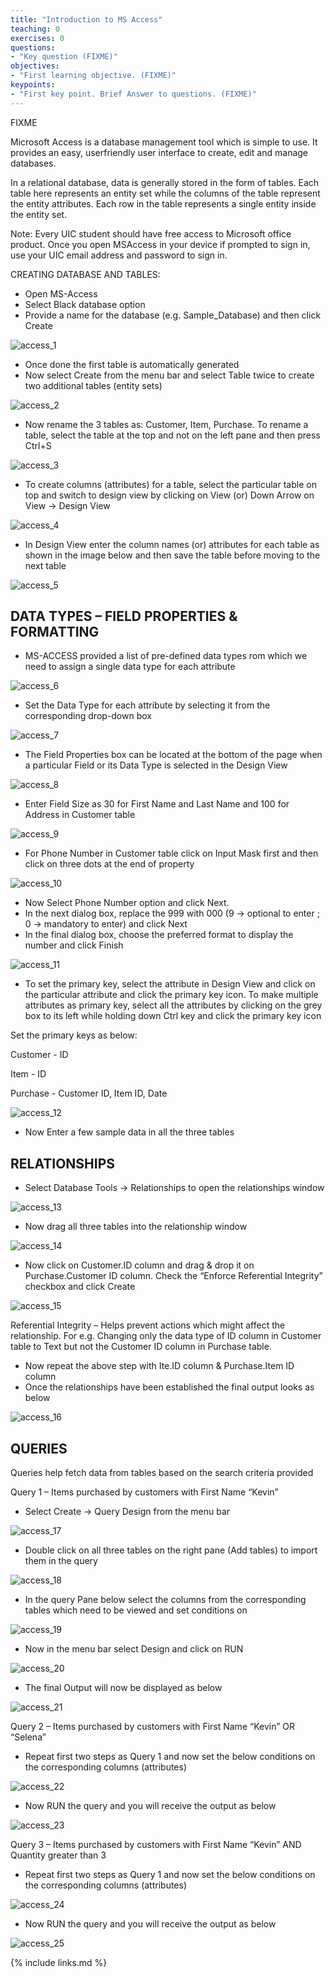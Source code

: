 ```yaml
---
title: "Introduction to MS Access"
teaching: 0
exercises: 0
questions:
- "Key question (FIXME)"
objectives:
- "First learning objective. (FIXME)"
keypoints:
- "First key point. Brief Answer to questions. (FIXME)"
---
```

FIXME

Microsoft Access is a database management tool which is simple to use. It provides an easy, userfriendly user interface to create, edit and manage databases. 

In a relational database, data is generally stored in the form of tables. Each table here represents an entity set while the columns of the table represent the entity attributes. Each row in the table
represents a single entity inside the entity set.

Note: Every UIC student should have free access to Microsoft office product. Once you open MSAccess in your device if prompted to sign in, use your UIC email address and password to sign in.

CREATING DATABASE AND TABLES:
* Open MS-Access
* Select Black database option
* Provide a name for the database (e.g. Sample_Database) and then click Create

![access_1](../fig/access_1.PNG)

* Once done the first table is automatically generated
* Now select Create from the menu bar and select Table twice to create two additional tables (entity sets)

![access_2](../fig/access_2.PNG)

* Now rename the 3 tables as: Customer, Item, Purchase. To rename a table, select the table at the top and not on the left pane and then press Ctrl+S

![access_3](../fig/access_3.PNG)

* To create columns (attributes) for a table, select the particular table on top and switch to design view by clicking on View (or) Down Arrow on View → Design View

![access_4](../fig/access_4.PNG)

* In Design View enter the column names (or) attributes for each table as shown in the image below and then save the table before moving to the next table

![access_5](../fig/access_5.PNG)

## DATA TYPES – FIELD PROPERTIES & FORMATTING

* MS-ACCESS provided a list of pre-defined data types rom which we need to assign a single data type for each attribute

![access_6](../fig/access_6.PNG)

* Set the Data Type for each attribute by selecting it from the corresponding drop-down box

![access_7](../fig/access_7.PNG)

* The Field Properties box can be located at the bottom of the page when a particular Field or its Data Type is selected in the Design View

![access_8](../fig/access_8.PNG)

* Enter Field Size as 30 for First Name and Last Name and 100 for Address in Customer table

![access_9](../fig/access_9.PNG)

* For Phone Number in Customer table click on Input Mask first and then click on three dots at the end of property

![access_10](../fig/access_10.PNG)

* Now Select Phone Number option and click Next.
* In the next dialog box, replace the 999 with 000 (9 → optional to enter ; 0 → mandatory to enter) and click Next
* In the final dialog box, choose the preferred format to display the number and click Finish

![access_11](../fig/access_11.PNG)

* To set the primary key, select the attribute in Design View and click on the particular attribute and click the primary key icon. To make multiple attributes as primary key, select all the attributes by clicking on the grey box to its left while holding down Ctrl key and click the primary key icon

Set the primary keys as below:

Customer - ID

Item - ID

Purchase - Customer ID, Item ID, Date

![access_12](../fig/access_12.PNG)

* Now Enter a few sample data in all the three tables

## RELATIONSHIPS

* Select Database Tools → Relationships to open the relationships window

![access_13](../fig/access_13.PNG)

* Now drag all three tables into the relationship window

![access_14](../fig/access_14.PNG)

* Now click on Customer.ID column and drag & drop it on Purchase.Customer ID column. Check the “Enforce Referential Integrity” checkbox and click Create

![access_15](../fig/access_15.PNG)

Referential Integrity – Helps prevent actions which might affect the relationship. For e.g.
Changing only the data type of ID column in Customer table to Text but not the Customer ID
column in Purchase table.

* Now repeat the above step with Ite.ID column & Purchase.Item ID column
* Once the relationships have been established the final output looks as below

![access_16](../fig/access_16.PNG)

## QUERIES

Queries help fetch data from tables based on the search criteria provided

Query 1 – Items purchased by customers with First Name “Kevin”

* Select Create → Query Design from the menu bar

![access_17](../fig/access_17.PNG)

* Double click on all three tables on the right pane (Add tables) to import them in the query

![access_18](../fig/access_18.PNG)

* In the query Pane below select the columns from the corresponding tables which need to be
viewed and set conditions on

![access_19](../fig/access_19.PNG)

* Now in the menu bar select Design and click on RUN

![access_20](../fig/access_20.PNG)

* The final Output will now be displayed as below

![access_21](../fig/access_21.PNG)

Query 2 – Items purchased by customers with First Name “Kevin” OR “Selena”

* Repeat first two steps as Query 1 and now set the below conditions on the corresponding columns (attributes)

![access_22](../fig/access_22.PNG)

* Now RUN the query and you will receive the output as below

![access_23](../fig/access_23.PNG)

Query 3 – Items purchased by customers with First Name “Kevin” AND Quantity greater than 3

* Repeat first two steps as Query 1 and now set the below conditions on the corresponding columns (attributes)

![access_24](../fig/access_24.PNG)

* Now RUN the query and you will receive the output as below

![access_25](../fig/access_25.PNG)

{% include links.md %}
